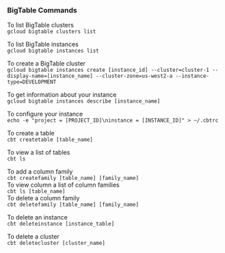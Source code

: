 ### BigTable Commands

To list BigTable clusters  
`gcloud bigtable clusters list`  

To list BigTable instances  
`gcloud bigtable instances list`  

To create a BigTable cluster  
`gcloud bigtable instances create [instance_id] --cluster=cluster-1 --display-name=[instance_name] --cluster-zone=us-west2-a --instance-type=DEVELOPMENT`  

To get information about your instance  
`gcloud bigtable instances describe [instance_name]`

To configure your instance  
`echo -e "project = [PROJECT_ID]\ninstance = [INSTANCE_ID]" > ~/.cbtrc`

To create a table  
`cbt createtable [table_name]`  

To view a list of tables  
`cbt ls`  

To add a column family  
`cbt createfamily [table_name] [family_name]`  
To view column a list of column families  
`cbt ls [table_name]`  
To delete a column family  
`cbt deletefamily [table_name] [family_name]`

To delete an instance  
`cbt deleteinstance [instance_table]`  

To delete a cluster  
`cbt deletecluster [cluster_name]`  